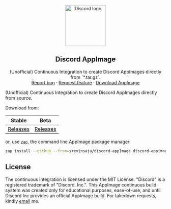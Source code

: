 <p align="center">
    <img src="https://discord.com/assets/2c21aeda16de354ba5334551a883b481.png" alt="Discord logo" width=128 height=128>

<h2 align="center">Discord AppImage</h2>

  <p align="center">
    (Unofficial) Continuous Integration to create Discord AppImages directly from `*.tar.gz`.
    <br>
    <a href="https://github.com/srevinsaju/discord-appimage/issues/new">Report bug</a>
    ·
    <a href="https://github.com/srevinsaju/discord-appimage/issues/new">Request feature</a>
    ·
    <a href="https://github.com/srevinsaju/discord-appimage/releases/latest">Download AppImage</a>
  </p>
</p>

(Unofficial) Continuous Integration to create Discord AppImages directly from source. 

Download from:

| Stable | Beta | 
| ------- | --------- |
| [Releases](https://github.com/srevinsaju/discord-appimage/releases/tag/stable) | [Releases](https://github.com/srevinsaju/discord-appimage/releases/tag/canary)| 


or, use [`zap`](https://github.com/srevinsaju/zap), the command line AppImage package manager:
```bash
zap install --github --from=srevinsaju/discord-appImage discord-appimage
```


## License
The continuous integration is licensed under the MIT License. "Discord" is a registered trademark of "Discord. Inc.". This AppImage continuous build system was created only for educational purposes, ease-of-use, and until Discord Inc provides an official AppImage build. For takedown requests, kindly [email](https://github.com/srevinsaju) me.




